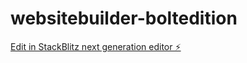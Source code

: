 # websitebuilder-boltedition

[Edit in StackBlitz next generation editor ⚡️](https://stackblitz.com/~/github.com/romiluz13/websitebuilder-boltedition)